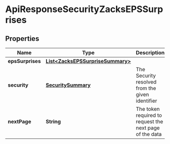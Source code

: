 
# ApiResponseSecurityZacksEPSSurprises

## Properties
Name | Type | Description | Notes
------------ | ------------- | ------------- | -------------
**epsSurprises** | [**List&lt;ZacksEPSSurpriseSummary&gt;**](ZacksEPSSurpriseSummary.md) |  |  [optional]
**security** | [**SecuritySummary**](SecuritySummary.md) | The Security resolved from the given identifier |  [optional]
**nextPage** | **String** | The token required to request the next page of the data |  [optional]




